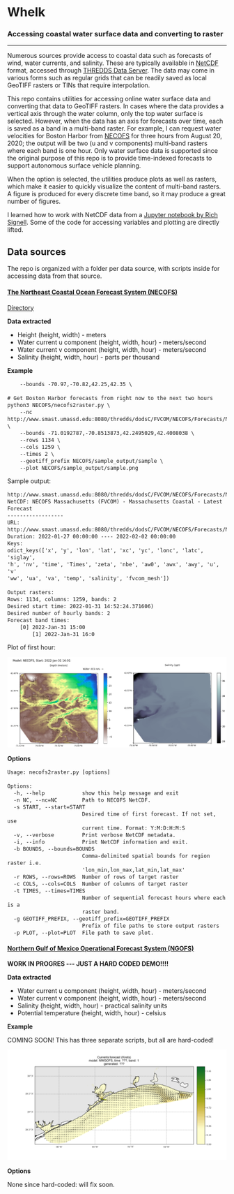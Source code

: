 # Whelk
### Accessing coastal water surface data and converting to raster
----

Numerous sources provide access to coastal data such as forecasts of wind, water currents, and salinity. These are typically available in [NetCDF](https://www.unidata.ucar.edu/software/netcdf/) format, accessed through [THREDDS Data Server](https://www.unidata.ucar.edu/software/tds/current/). The data may come in various forms such as regular grids that can be readily saved as local GeoTIFF rasters or TINs that require interpolation. 

This repo contains utilities for accessing online water surface data and converting that data to GeoTIFF rasters. In cases where the data provides a vertical axis through the water column, only the top water surface is selected. However, when the data has an axis for forecasts over time, each is saved as a band in a multi-band raster. For example, I can request water velocities for Boston Harbor from [NECOFS](http://fvcom.smast.umassd.edu/necofs/) for three hours from August 20, 2020; the output will be two (u and v components) multi-band rasters where each band is one hour. Only water surface data is supported since the original purpose of this repo is to provide time-indexed forecasts to support autonomous surface vehicle planning.

When the option is selected, the utilities produce plots as well as rasters, which make it easier to quickly visualize the content of multi-band rasters. A figure is produced for every discrete time band, so it may produce a great number of figures. 

I learned how to work with NetCDF data from a [Jupyter notebook by Rich Signell](http://rsignell-usgs.github.io/blog/blog/2014/01/08/fvcom/).
Some of the code for accessing variables and plotting are directly lifted. 

## Data sources

The repo is organized with a folder per data source, with scripts inside for accessing data from that source. 

#### [The Northeast Coastal Ocean Forecast System (NECOFS)](http://fvcom.smast.umassd.edu/necofs/)

[Directory](NECOFS/)

**Data extracted**

- Height (height, width) - meters
- Water current u component (height, width, hour) - meters/second
- Water current v component (height, width, hour) - meters/second
- Salinity (height, width, hour) - parts per thousand

**Example**

        --bounds -70.97,-70.82,42.25,42.35 \

    # Get Boston Harbor forecasts from right now to the next two hours
    python3 NECOFS/necofs2raster.py \
        --nc http://www.smast.umassd.edu:8080/thredds/dodsC/FVCOM/NECOFS/Forecasts/NECOFS_FVCOM_OCEAN_MASSBAY_FORECAST.nc \
        --bounds -71.0192787,-70.8513873,42.2495029,42.4008038 \
        --rows 1134 \
        --cols 1259 \
        --times 2 \
        --geotiff_prefix NECOFS/sample_output/sample \
        --plot NECOFS/sample_output/sample.png

Sample output:

    http://www.smast.umassd.edu:8080/thredds/dodsC/FVCOM/NECOFS/Forecasts/NECOFS_FVCOM_OCEAN_MASSBAY_FORECAST.nc
    NetCDF: NECOFS Massachusetts (FVCOM) - Massachusetts Coastal - Latest Forecast
    ------------------
    URL: http://www.smast.umassd.edu:8080/thredds/dodsC/FVCOM/NECOFS/Forecasts/NECOFS_FVCOM_OCEAN_MASSBAY_FORECAST.nc
    Duration: 2022-01-27 00:00:00 ---- 2022-02-02 00:00:00
    Keys:
    odict_keys(['x', 'y', 'lon', 'lat', 'xc', 'yc', 'lonc', 'latc', 'siglay',
    'h', 'nv', 'time', 'Times', 'zeta', 'nbe', 'aw0', 'awx', 'awy', 'u', 'v'
    'ww', 'ua', 'va', 'temp', 'salinity', 'fvcom_mesh'])

    Output rasters:
    Rows: 1134, columns: 1259, bands: 2 
    Desired start time: 2022-01-31 14:52:24.371606)
    Desired number of hourly bands: 2
    Forecast band times:
        [0] 2022-Jan-31 15:00
            [1] 2022-Jan-31 16:0

Plot of first hour:

![NECOFS example plot](NECOFS/figure.png)

**Options**

    Usage: necofs2raster.py [options]

    Options:
      -h, --help            show this help message and exit
      -n NC, --nc=NC        Path to NECOFS NetCDF.
      -s START, --start=START
                            Desired time of first forecast. If not set, use
                            current time. Format: Y:M:D:H:M:S
      -v, --verbose         Print verbose NetCDF metadata.
      -i, --info            Print NetCDF information and exit.
      -b BOUNDS, --bounds=BOUNDS
                            Comma-delimited spatial bounds for region raster i.e.
                            'lon_min,lon_max,lat_min,lat_max'
      -r ROWS, --rows=ROWS  Number of rows of target raster
      -c COLS, --cols=COLS  Number of columns of target raster
      -t TIMES, --times=TIMES
                            Number of sequential forecast hours where each is a
                            raster band.
      -g GEOTIFF_PREFIX, --geotiff_prefix=GEOTIFF_PREFIX
                            Prefix of file paths to store output rasters
      -p PLOT, --plot=PLOT  File path to save plot.

#### [Northern Gulf of Mexico Operational Forecast System (NGOFS)](https://tidesandcurrents.noaa.gov/ofs/ngofs/ngofs.html)

**WORK IN PROGRES --- JUST A HARD CODED DEMO!!!!**

**Data extracted**

- Water current u component (height, width, hour) - meters/second
- Water current v component (height, width, hour) - meters/second
- Salinity (height, width, hour) - practical salinity units
- Potential temperature (height, width, hour) - celsius 

**Example**

COMING SOON! This has three separate scripts, but all are hard-coded!

![NGOFS example plot](images/NGOFS.png)

**Options**

None since hard-coded: will fix soon. 



